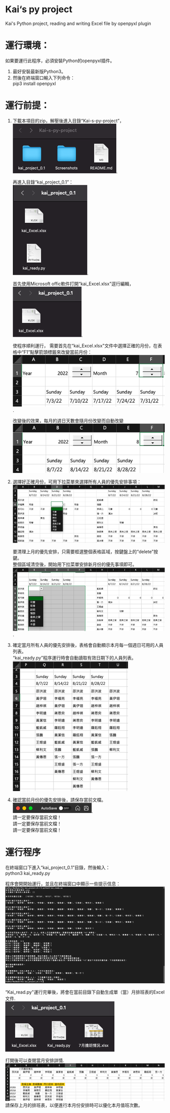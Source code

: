 # Kai‘s py project
 Kai's Python project, reading and writing Excel file by openpyxl plugin
 

# 運行環境：
如果要運行此程序，必須安裝Python的openpyxl插件。
1. 最好安裝最新版Python3。
2. 然後在終端窗口輸入下列命令：  
   pip3 install openpyxl  

# 運行前提： 
1. 下載本項目的zip，解壓後進入目錄“Kai-s-py-project”，  
   ![alt text](https://github.com/HuGuo-UNC-Chapel-Hill/Kai-s-py-project/blob/main/Screenshots/Screen%20Shot%202022-07-14%20at%2011.04.30%20AM.png?raw=true).   
   
   再進入目錄“kai_project_0.1”：  
   ![alt text](https://github.com/HuGuo-UNC-Chapel-Hill/Kai-s-py-project/blob/main/Screenshots/Screen%20Shot%202022-07-14%20at%2011.04.36%20AM.png?raw=true).    
   
   首先使用Microsoft offic軟件打開“kai_Excel.xlsx"逕行編輯，  
   ![alt text](https://github.com/HuGuo-UNC-Chapel-Hill/Kai-s-py-project/blob/main/Screenshots/Screen%20Shot%202022-07-14%20at%2010.56.26%20AM.png?raw=true).   
   
   使程序順利運行， 需要首先在“kai_Excel.xlsx"文件中選擇正確的月份，在表格中“F1”點擊箭頭標籤來改變當前月份：  
![alt text](https://github.com/HuGuo-UNC-Chapel-Hill/Kai-s-py-project/blob/main/Screenshots/Screen%20Shot%202022-07-14%20at%209.56.39%20AM.png?raw=true).   

   改變後的效果，每月的週日天數會隨月份改變而自動改變  
   ![alt text](https://github.com/HuGuo-UNC-Chapel-Hill/Kai-s-py-project/blob/main/Screenshots/Screen%20Shot%202022-07-14%20at%209.56.48%20AM.png?raw=true)

2. 選擇好正確月份，可用下拉菜單來選擇所有人員的優先安排事項：  
![alt text](https://github.com/HuGuo-UNC-Chapel-Hill/Kai-s-py-project/blob/main/Screenshots/Screen%20Shot%202022-07-14%20at%209.59.56%20AM.png?raw=true)  

   要清理上月的優先安排，只需要框選整個表格區域，按鍵盤上的“delete”按鍵。  
   整個區域清空後，開始用下拉菜單安排新月份的優先事項即可。  
![alt text](https://github.com/HuGuo-UNC-Chapel-Hill/Kai-s-py-project/blob/main/Screenshots/Screen%20Shot%202022-07-14%20at%2010.01.18%20AM.png?raw=true).    


3. 確定當月所有人員的優先安排後，表格會自動顯示本月每一個週日可用的人員列表。  
   “kai_ready.py”程序運行時會自動讀取有效日期下的人員列表。  
![alt text](https://github.com/HuGuo-UNC-Chapel-Hill/Kai-s-py-project/blob/main/Screenshots/Screen%20Shot%202022-07-14%20at%2010.00.36%20AM.png?raw=true)

4. 確認當前月份的優先安排後，請保存當前文檔。  
![alt text](/Screenshots/Screen%20Shot%202022-07-14%20at%2010.24.21%20AM.png?raw=true).   
請一定要保存當前文檔！  
請一定要保存當前文檔！  
請一定要保存當前文檔！  

# 運行程序 
  在終端窗口下進入“kai_project_0.1”目錄，然後輸入：  
  python3 kai_ready.py
  
  程序會開開始運行，並且在終端窗口中顯示一些提示信息：  
  ![alt twxt](https://github.com/HuGuo-UNC-Chapel-Hill/Kai-s-py-project/blob/main/Screenshots/Screen%20Shot%202022-07-14%20at%2012.09.42%20PM.png?raw=true)   
  
  “Kai_read.py"運行完畢後，將會在當前目錄下自動生成單（當）月排班表的Excel文件.  
  ![alt text](https://github.com/HuGuo-UNC-Chapel-Hill/Kai-s-py-project/blob/main/Screenshots/Screen%20Shot%202022-07-14%20at%2011.08.26%20AM.png?raw=true)   
  
  打開後可以查閱當月安排詳情.  
  ![alt text](/Screenshots/Screen%20Shot%202022-07-14%20at%2010.03.19%20AM.png?raw=true)  
  請保存上月的排班表，以便進行本月份安排時可以優化本月值班次數。  
